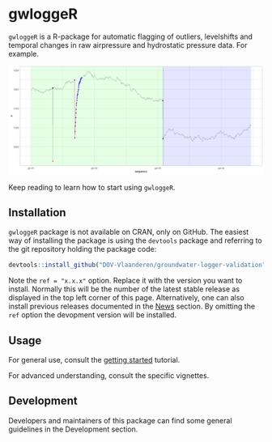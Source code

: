 
<!-- README.md is generated from README.Rmd. -->
gwloggeR
========

`gwloggeR` is a R-package for automatic flagging of outliers, levelshifts and temporal changes in raw airpressure and hydrostatic pressure data. For example.

![](man/fig/example-1.png)

Keep reading to learn how to start using `gwloggeR`.

Installation
------------

`gwloggeR` package is not available on CRAN, only on GitHub. The easiest way of installing the package is using the `devtools` package and referring to the git repository holding the package code:

``` r
devtools::install_github("DOV-Vlaanderen/groundwater-logger-validation", subdir = "gwloggeR", ref = "x.x.x")
```

Note the `ref = "x.x.x"` option. Replace it with the version you want to install. Normally this will be the number of the latest stable release as displayed in the top left corner of this page. Alternatively, one can also install previous releases documented in the [News](News.md) section. By omitting the `ref` option the devopment version will be installed.

Usage
-----

For general use, consult the [getting started](https://dov-vlaanderen.github.io/groundwater-logger-validation/gwloggeR/docs/articles/gwloggeR.html) tutorial.

For advanced understanding, consult the specific vignettes.

Development
-----------

Developers and maintainers of this package can find some general guidelines in the Development section.
